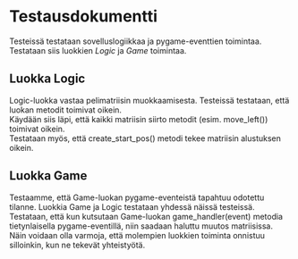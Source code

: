 # Testausdokumentti

Testeissä testataan sovelluslogiikkaa ja pygame-eventtien toimintaa. Testataan siis luokkien _Logic_ ja _Game_ toimintaa.

## Luokka Logic

Logic-luokka vastaa pelimatriisin muokkaamisesta. Testeissä testataan, että luokan metodit toimivat oikein.
<br/>
Käydään siis läpi, että kaikki matriisin siirto metodit (esim. move_left()) toimivat oikein.
<br/>
Testataan myös, että create_start_pos() metodi tekee matriisin alustuksen oikein.

## Luokka Game

Testaamme, että Game-luokan pygame-eventeistä tapahtuu odotettu tilanne. Luokkia Game ja Logic testataan yhdessä näissä testeissä.
<br/>
Testataan, että kun kutsutaan Game-luokan game_handler(event) metodia tietynlaisella pygame-eventillä, niin saadaan haluttu muutos matriisissa.
Näin voidaan olla varmoja, että molempien luokkien toiminta onnistuu silloinkin, kun ne tekevät yhteistyötä.
